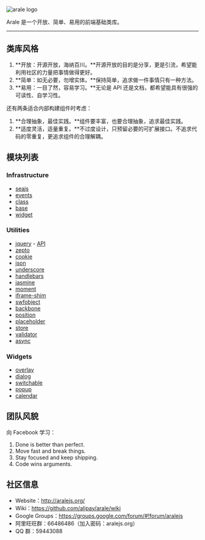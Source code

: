 
![arale logo](/alipay/arale/raw/master/docs/assets/arale-logo.jpg)

Arale 是一个开放、简单、易用的前端基础类库。

---


## 类库风格


1. **开放：开源开放，海纳百川。**开源开放的目的是分享，更是引流，希望能利用社区的力量把事情做得更好。
1. **简单：如无必要，勿增实体。**保持简单，追求做一件事情只有一种方法。
1. **易用：一目了然，容易学习。**无论是 API 还是文档，都希望能具有很强的可读性、自学习性。

还有两条适合内部构建组件时考虑：

1. **合理抽象，最佳实践。**组件要丰富，也要合理抽象，追求最佳实践。
1. **适度灵活，适量重复。**不过度设计，只预留必要的可扩展接口。不追求代码的零重复，更追求组件的合理解耦。


## 模块列表

### Infrastructure

- [seajs](http://aralejs.org/docs/seajs/)
- [events](http://aralejs.org/docs/events/)
- [class](http://aralejs.org/docs/class/)
- [base](http://aralejs.org/docs/base/)
- [widget](http://aralejs.org/docs/widget/)


### Utilities

- [jquery](http://aralejs.org/docs/jquery/) - [API](http://api.jquery.com)
- [zepto](http://aralejs.org/docs/zepto/)
- [cookie](http://aralejs.org/docs/cookie/)
- [json](http://aralejs.org/docs/json/)
- [underscore](http://aralejs.org/docs/underscore/)
- [handlebars](http://aralejs.org/docs/handlebars/)
- [jasmine](http://aralejs.org/docs/jasmine/)
- [moment](http://aralejs.org/docs/moment/)
- [iframe-shim](http://aralejs.org/docs/iframe-shim/)
- [swfobject](http://aralejs.org/docs/swfobject/)
- [backbone](http://aralejs.org/docs/backbone/)
- [position](http://aralejs.org/docs/position/)
- [placeholder](http://aralejs.org/docs/placeholder/)
- [store](http://aralejs.org/docs/store/)
- [validator](http://aralejs.org/docs/validator/)
- [async](http://aralejs.org/docs/async/)

### Widgets

- [overlay](http://aralejs.org/docs/overlay/)
- [dialog](http://aralejs.org/docs/dialog/)
- [switchable](http://aralejs.org/docs/switchable/)
- [popup](http://aralejs.org/docs/popup/)
- [calendar](http://aralejs.org/docs/calendar/)



## 团队风貌

向 Facebook 学习：

1. Done is better than perfect.
1. Move fast and break things.
1. Stay focused and keep shipping.
1. Code wins arguments.


## 社区信息

- Website：<http://aralejs.org/>
- Wiki：<https://github.com/alipay/arale/wiki>
- Google Groups：<https://groups.google.com/forum/#!forum/aralejs>
- 阿里旺旺群：66486486（加入密码：aralejs.org）
- QQ 群：59443088
